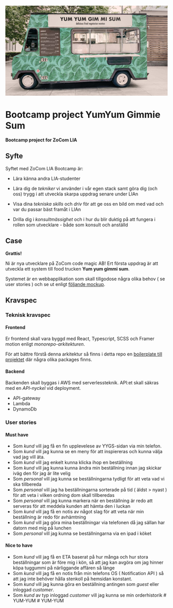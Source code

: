 ![poster](./poster.jpg)

# Bootcamp project YumYum Gimmie Sum

**Bootcamp project for ZoCom LIA**

## Syfte

Syftet med ZoCom LIA Bootcamp är:

- Lära känna andra LIA-studenter

- Lära dig de _tekniker_ vi använder i vår egen stack samt göra dig (och oss) trygg i att utveckla skarpa uppdrag senare under LIAn

- Visa dina _tekniska skills_ och _driv_ för att ge oss en bild om med vad och var du passar bäst framåt i LIAn

- Drilla dig i _konsultmässighet_ och i hur du blir duktig på att fungera i rollen som utvecklare - både som konsult och anställd

## Case

**Grattis!**

Ni är nya utvecklare på ZoCom code magic AB! Ert första uppdrag är att utveckla ett system till food trucken **Yum yum gimmi sum**.

Systemet är en webbapplikation som skall tillgodose några olika behov ( se user stories ) och se ut enligt [följande mockup](https://www.figma.com/file/KeFM1AHHgkPpt3KSi08hkB/Yum-yum-gimmi-sum?type=design&node-id=0%3A1&mode=design&t=J4OXlljHfDQI5TPX-1).

## Kravspec

### Teknisk kravspec

#### Frontend

Er frontend skall vara byggd med React, Typescript, SCSS och Framer motion enligt _monorepo-arkitekturen_.

För att bättre förstå denna arkitektur så finns i detta repo en [boilerplate till projektet](/boilerplate) där några olika packages finns.

#### Backend

Backenden skall byggas i AWS med serverlessteknik. API:et skall säkras med en _API-nyckel_ vid deployment.

- API-gateway
- Lambda
- DynamoDb

### User stories

#### Must have

- Som _kund_ vill jag få en fin upplevelese av YYGS-sidan via min telefon.
- Som _kund_ vill jag kunna se en meny för att inspiereras och kunna välja vad jag vill äta.
- Som _kund_ vill jag enkelt kunna klicka ihop en beställning
- Som _kund_ vill jag kunna kunna ändra min beställning innan jag skickar iväg den för jag är lite velig
- Som _personal_ vill jag kunna se beställningarna tydligt för att veta vad vi ska tillbereda
- Som _personal_ vill jag ha beställningarna sorterade på tid ( äldst > nyast ) för att veta i vilken ordning dom skall tillberedas
- Som _personal_ vill jag kunna markera när en beställning är redo att serveras för att meddela kunden att hämta den i luckan
- Som _kund_ vill jag få en notis av något slag för att veta när min beställning är redo för avhämtning
- Som _kund_ vill jag göra mina beställningar via telefonen då jag sällan har datorn med mig på lunchen
- Som _personal_ vill jag kunna se beställningarna via en ipad i köket

#### Nice to have

- Som _kund_ vill jag få en ETA baserat på hur många och hur stora beställningar som är före mig i kön, så att jag kan avgöra om jag hinner köpa tuggummi på närliggande affären så länge
- Som _kund_ vill jag få en notis från min telefons OS ( Notification API ) så att jag inte behöver hålla stenkoll på hemsidan konstant.
- Som _kund_ vill jag kunna göra en beställning antingen som *guest* eller inloggad *customer*.
- Som _kund_ av typ inloggad *customer* vill jag kunna se min orderhistorik
#   Y U M - Y U M 
 
 #   Y U M - Y U M 
 
 